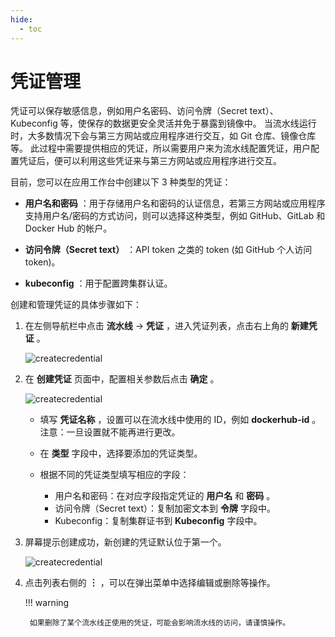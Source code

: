 ```yaml
---
hide:
  - toc
---
```


# 凭证管理

凭证可以保存敏感信息，例如用户名密码、访问令牌（Secret text）、Kubeconfig 等，使保存的数据更安全灵活并免于暴露到镜像中。
当流水线运行时，大多数情况下会与第三方网站或应用程序进行交互，如 Git 仓库、镜像仓库等。
此过程中需要提供相应的凭证，所以需要用户来为流水线配置凭证，用户配置凭证后，便可以利用这些凭证来与第三方网站或应用程序进行交互。

目前，您可以在应用工作台中创建以下 3 种类型的凭证：

- __用户名和密码__ ：用于存储用户名和密码的认证信息，若第三方网站或应用程序支持用户名/密码的方式访问，则可以选择这种类型，例如 GitHub、GitLab 和 Docker Hub 的帐户。

- __访问令牌（Secret text）__ ：API token 之类的 token (如 GitHub 个人访问 token)。

- __kubeconfig__ ：用于配置跨集群认证。

创建和管理凭证的具体步骤如下：

1. 在左侧导航栏中点击 __流水线__ -> __凭证__ ，进入凭证列表，点击右上角的 __新建凭证__ 。

    ![createcredential](https://docs.daocloud.io/daocloud-docs-images/docs/amamba/images/cred01.png)

2. 在 __创建凭证__ 页面中，配置相关参数后点击 __确定__ 。

    ![createcredential](https://docs.daocloud.io/daocloud-docs-images/docs/amamba/images/cred02.png)

    - 填写 __凭证名称__ ，设置可以在流水线中使用的 ID，例如 __dockerhub-id__ 。注意：一旦设置就不能再进行更改。
    - 在 __类型__ 字段中，选择要添加的凭证类型。
    - 根据不同的凭证类型填写相应的字段：

        - 用户名和密码：在对应字段指定凭证的 __用户名__ 和 __密码__ 。
        - 访问令牌（Secret text）：复制加密文本到 __令牌__ 字段中。
        - Kubeconfig：复制集群证书到 __Kubeconfig__ 字段中。

3. 屏幕提示创建成功，新创建的凭证默认位于第一个。

    ![createcredential](https://docs.daocloud.io/daocloud-docs-images/docs/amamba/images/cred03.png)

4. 点击列表右侧的 __︙__ ，可以在弹出菜单中选择编辑或删除等操作。

    !!! warning

        如果删除了某个流水线正使用的凭证，可能会影响流水线的访问，请谨慎操作。
